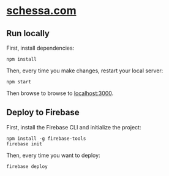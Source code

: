 # [schessa.com](https://schessa.com)

## Run locally

First, install dependencies:
```
npm install
```

Then, every time you make changes, restart your local server:
```
npm start
```
Then browse to browse to [localhost:3000](http://localhost:3000).

## Deploy to Firebase

First, install the Firebase CLI and initialize the project:
```
npm install -g firebase-tools
firebase init
```

Then, every time you want to deploy:
```
firebase deploy
```
